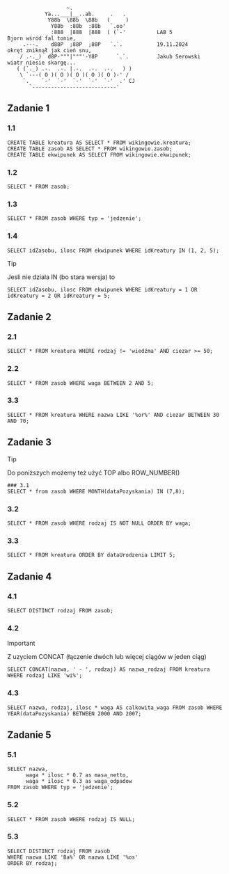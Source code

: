 ```
                   ~.                       
            Ya...___|__..ab.     .   .  
             Y88b  \88b  \88b   (     )  
              Y88b  :88b  :88b   `.oo'   
              :888  |888  |888  ( (`-'          LAB 5                Bjorn wśród fal tonie,
     .---.    d88P  ;88P  ;88P   `.`.           19.11.2024           okręt zniknął jak cień snu,
    / .-._)  d8P-"""|"""'-Y8P      `.`.         Jakub Serowski       wiatr niesie skargę...
   ( (`._) .-.  .-. |.-.  .-.  .-.   ) )         
    \ `---( O )( O )( O )( O )( O )-' /  
     `.    `-'  `-'  `-'  `-'  `-'  .' CJ 
       `---------------------------'
```

## Zadanie 1

### 1.1
```
CREATE TABLE kreatura AS SELECT * FROM wikingowie.kreatura;
CREATE TABLE zasob AS SELECT * FROM wikingowie.zasob;
CREATE TABLE ekwipunek AS SELECT FROM wikingowie.ekwipunek;
```

### 1.2
```
SELECT * FROM zasob;
```

### 1.3
```
SELECT * FROM zasob WHERE typ = 'jedzenie';
```

### 1.4
```
SELECT idZasobu, ilosc FROM ekwipunek WHERE idKreatury IN (1, 2, 5);
```

> [!TIP]
> Jesli nie dziala IN (bo stara wersja) to
```
SELECT idZasobu, ilosc FROM ekwipunek WHERE idKreatury = 1 OR idKreatury = 2 OR idKreatury = 5;
```


## Zadanie 2

### 2.1
```
SELECT * FROM kreatura WHERE rodzaj != 'wiedźma' AND ciezar >= 50;
```

### 2.2
```
SELECT * FROM zasob WHERE waga BETWEEN 2 AND 5;
```

### 3.3
```
SELECT * FROM kreatura WHERE nazwa LIKE '%or%' AND ciezar BETWEEN 30 AND 70;
```


## Zadanie 3

> [!TIP]
> Do poniższych możemy też użyć TOP albo ROW_NUMBER()

```
### 3.1
SELECT * from zasob WHERE MONTH(dataPozyskania) IN (7,8);
```

### 3.2
```
SELECT * FROM zasob WHERE rodzaj IS NOT NULL ORDER BY waga;
```

### 3.3
```
SELECT * FROM kreatura ORDER BY dataUrodzenia LIMIT 5;
```


## Zadanie 4

### 4.1
```
SELECT DISTINCT rodzaj FROM zasob;
```

### 4.2

> [!IMPORTANT]
> Z uzyciem CONCAT (łączenie dwóch lub więcej ciągów w jeden ciąg)

```
SELECT CONCAT(nazwa, ' - ', rodzaj) AS nazwa_rodzaj FROM kreatura WHERE rodzaj LIKE 'wi%';
```

### 4.3
```
SELECT nazwa, rodzaj, ilosc * waga AS calkowita_waga FROM zasob WHERE YEAR(dataPozyskania) BETWEEN 2000 AND 2007;
```

## Zadanie 5

### 5.1
```
SELECT nazwa,
      waga * ilosc * 0.7 as masa_netto,
      waga * ilosc * 0.3 as waga_odpadow
FROM zasob WHERE typ = 'jedzenie';
```

### 5.2
```
SELECT * FROM zasob WHERE rodzaj IS NULL;
```

### 5.3
```
SELECT DISTINCT rodzaj FROM zasob
WHERE nazwa LIKE 'Ba%' OR nazwa LIKE '%os'
ORDER BY rodzaj;
```
